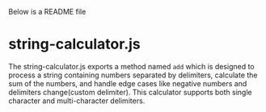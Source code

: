 Below is a README file

# string-calculator.js

The string-calculator.js exports a method named `add` which is designed to process a string containing numbers separated by delimiters, calculate the sum of the numbers, and handle edge cases like negative numbers and delimiters change(custom delimiter). This calculator supports both single character and multi-character delimiters.